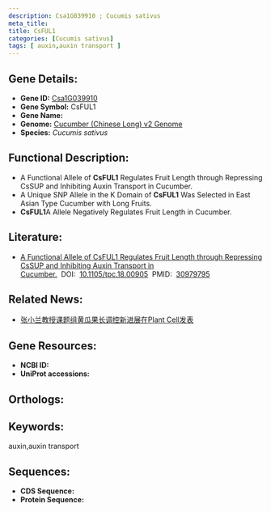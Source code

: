 ```yaml
---
description: Csa1G039910 ; Cucumis sativus
meta_title:
title: CsFUL1
categories: [Cucumis sativus]
tags: [ auxin,auxin transport ]
---
```


## Gene Details:
- **Gene ID:**	[Csa1G039910]()
- **Gene Symbol:** CsFUL1
- **Gene Name:** 
- **Genome:** [Cucumber (Chinese Long) v2 Genome]()
- **Species:** *Cucumis sativus*

## Functional Description:
   - A Functional Allele of **CsFUL1** Regulates Fruit Length through Repressing CsSUP and Inhibiting Auxin Transport in Cucumber.
   - A Unique SNP Allele in the K Domain of **CsFUL1** Was Selected in East Asian Type Cucumber with Long Fruits.
   - **CsFUL1**A Allele Negatively Regulates Fruit Length in Cucumber.

## Literature:
   - [A Functional Allele of CsFUL1 Regulates Fruit Length through Repressing CsSUP and Inhibiting Auxin Transport in Cucumber.]( https://academic.oup.com/plcell/article/31/6/1289/5985651?login=true)&nbsp;&nbsp;DOI:&nbsp;&nbsp;[10.1105/tpc.18.00905](https://academic.oup.com/plcell/article/31/6/1289/5985651?login=true)&nbsp;&nbsp;PMID:&nbsp;&nbsp;[30979795](https://pubmed.ncbi.nlm.nih.gov/30979795/)

## Related News:
   - [张小兰教授课题组黄瓜果长调控新进展在Plant Cell发表](https://mp.weixin.qq.com/s?__biz=MzIyOTY2NDYyNQ==&mid=2247491555&idx=2&sn=1068ca029f057708d0f38116ffbe4be0&chksm=e8be6dfddfc9e4eb8868266f778553daf8862869f0005055d0e7ab6c9dde7e84d3f9f16c99fe&scene=27#wechat_redirect)

## Gene Resources:
- **NCBI ID:** [](https://www.ncbi.nlm.nih.gov/gene/?term=)
- **UniProt accessions:** [](https://www.uniprot.org/uniprotkb//entry)

## Orthologs:


## Keywords:
auxin,auxin transport

## Sequences:
- **CDS Sequence:**
- **Protein Sequence:**
